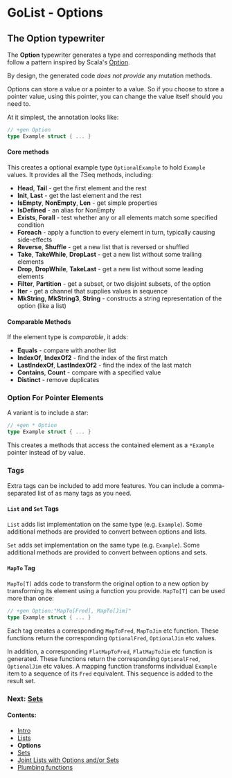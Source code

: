# GoList - Options

## The Option typewriter

The **Option** typewriter generates a type and corresponding methods that follow a pattern inspired by 
Scala's [Option](http://www.scala-lang.org/api/2.11.7/#scala.Option).

By design, the generated code *does not provide* any mutation methods.

Options can store a value or a pointer to a value. So if you choose to store a pointer value, using this pointer,
you can change the value itself should you need to.

At it simplest, the annotation looks like:

````go
// +gen Option
type Example struct { ... }
````

#### Core methods

This creates a optional example type `OptionalExample` to hold `Example` values. It provides all the
*T*Seq methods, including:

 * **Head**, **Tail** - get the first element and the rest
 * **Init**, **Last** - get the last element and the rest
 * **IsEmpty**, **NonEmpty**, **Len** - get simple properties
 * **IsDefined** - an alias for NonEmpty
 * **Exists**, **Forall** - test whether any or all elements match some specified condition
 * **Foreach** - apply a function to every element in turn, typically causing side-effects
 * **Reverse**, **Shuffle** - get a new list that is reversed or shuffled
 * **Take**, **TakeWhile**, **DropLast** - get a new list without some trailing elements
 * **Drop**, **DropWhile**, **TakeLast** - get a new list without some leading elements
 * **Filter**, **Partition** - get a subset, or two disjoint subsets, of the option
 * **Iter** - get a channel that supplies values in sequence
 * **MkString**, **MkString3**, **String** - constructs a string representation of the option (like a list)

#### Comparable Methods

If the element type is *comparable*, it adds:

 * **Equals** - compare with another list
 * **IndexOf**, **IndexOf2** - find the index of the first match
 * **LastIndexOf**, **LastIndexOf2** - find the index of the last match
 * **Contains**, **Count** - compare with a specified value
 * **Distinct** - remove duplicates

### Option For Pointer Elements

A variant is to include a star:

````go
// +gen * Option
type Example struct { ... }
````

This creates a methods that access the contained element as a `*Example` pointer instead of by value.

### Tags

Extra tags can be included to add more features. You can include a comma-separated list of as many tags as you need.

#### `List` and `Set` Tags

`List` adds list implementation on the same type (e.g. `Example`). Some additional methods are provided to convert
between options and lists.

`Set` adds set implementation on the same type (e.g. `Example`).  Some additional methods are provided to convert
between options and sets.

#### `MapTo` Tag

`MapTo[T]` adds code to transform the original option to a new 
option by transforming its element using a function you provide. `MapTo[T]` can be used more than once: 

````go
// +gen Option:"MapTo[Fred], MapTo[Jim]"
type Example struct { ... }
````

Each tag creates a corresponding `MapToFred`, `MapToJim` etc function. These functions return the corresponding
`OptionalFred`, `OptionalJim` etc values.

In addition, a corresponding `FlatMapToFred`, `FlatMapToJim` etc function is generated. These functions return the 
corresponding `OptionalFred`, `OptionalJim` etc values. A mapping function transforms individual `Example` item to a
sequence of its `Fred` equivalent. This sequence is added to the result set.

### Next: [Sets](Set.md)
#### Contents:

 * [Intro](README.md)
 * [Lists](List.md)
 * **Options**
 * [Sets](Set.md)
 * [Joint Lists with Options  and/or Sets](Unified.md)
 * [Plumbing functions](Plumbing.md)
